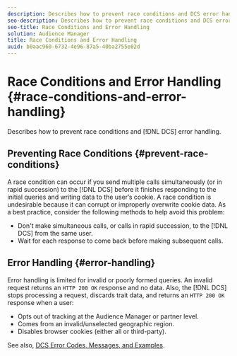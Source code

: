 ```yaml
---
description: Describes how to prevent race conditions and DCS error handling.
seo-description: Describes how to prevent race conditions and DCS error handling.
seo-title: Race Conditions and Error Handling
solution: Audience Manager
title: Race Conditions and Error Handling
uuid: b0aac960-6732-4e96-87a5-40ba2755e02d
---
```


# Race Conditions and Error Handling {#race-conditions-and-error-handling}

Describes how to prevent race conditions and [!DNL DCS] error handling.

## Preventing Race Conditions {#prevent-race-conditions}

A race condition can occur if you send multiple calls simultaneously (or in rapid succession) to the [!DNL DCS] before it finishes responding to the initial queries and writing data to the user’s cookie. A race condition is undesirable because it can corrupt or improperly overwrite cookie data. As a best practice, consider the following methods to help avoid this problem:

* Don't make simultaneous calls, or calls in rapid succession, to the [!DNL DCS] from the same user.
* Wait for each response to come back before making subsequent calls.

## Error Handling {#error-handling}

Error handling is limited for invalid or poorly formed queries. An invalid request returns an `HTTP 200 OK` response and no data. Also, the [!DNL DCS] stops processing a request, discards trait data, and returns an `HTTP 200 OK` response when a user:

* Opts out of tracking at the Audience Manager or partner level.
* Comes from an invalid/unselected geographic region.
* Disables browser cookies (either all or third-party).

See also, [DCS Error Codes, Messages, and Examples](../../../api/dcs-intro/dcs-api-reference/dcs-error-codes.md).